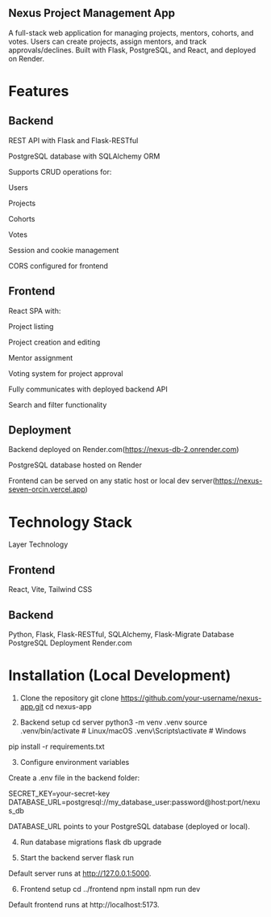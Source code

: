 ## Nexus Project Management App

A full-stack web application for managing projects, mentors, cohorts, and votes. Users can create projects, assign mentors, and track approvals/declines. Built with Flask, PostgreSQL, and React, and deployed on Render.

# Features
## Backend

REST API with Flask and Flask-RESTful

PostgreSQL database with SQLAlchemy ORM

Supports CRUD operations for:

Users

Projects

Cohorts

Votes

Session and cookie management

CORS configured for frontend

## Frontend

React SPA with:

Project listing

Project creation and editing

Mentor assignment

Voting system for project approval

Fully communicates with deployed backend API

Search and filter functionality


## Deployment

Backend deployed on Render.com(https://nexus-db-2.onrender.com)

PostgreSQL database hosted on Render

Frontend can be served on any static host or local dev server(https://nexus-seven-orcin.vercel.app)

# Technology Stack
Layer	Technology
## Frontend	
React, Vite, Tailwind CSS
## Backend
Python, Flask, Flask-RESTful, SQLAlchemy, Flask-Migrate
Database	PostgreSQL
Deployment	Render.com


# Installation (Local Development)
1. Clone the repository
git clone https://github.com/your-username/nexus-app.git
cd nexus-app

2. Backend setup
cd server
python3 -m venv .venv
source .venv/bin/activate   # Linux/macOS
.venv\Scripts\activate      # Windows

pip install -r requirements.txt

3. Configure environment variables

Create a .env file in the backend folder:

SECRET_KEY=your-secret-key
DATABASE_URL=postgresql://my_database_user:password@host:port/nexus_db


DATABASE_URL points to your PostgreSQL database (deployed or local).

4. Run database migrations
flask db upgrade

5. Start the backend server
flask run


Default server runs at http://127.0.0.1:5000.

6. Frontend setup
cd ../frontend
npm install
npm run dev


Default frontend runs at http://localhost:5173.


